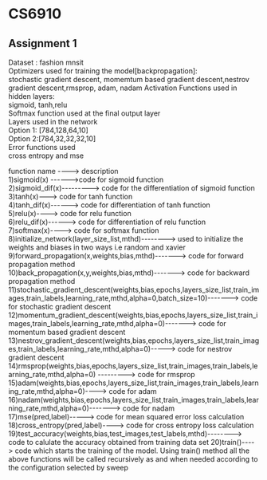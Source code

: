 # CS6910

## Assignment 1
Dataset : fashion mnsit  
Optimizers used for training the model[backpropagation]:     
    stochastic gradient descent, momemtum based gradient descent,nestrov gradient descent,rmsprop, adam, nadam
Activation Functions used in hidden layers:    
    sigmoid, tanh,relu  
 Softmax function used at the final output layer  
 Layers used in the network   
    Option 1: [784,128,64,10]  
    Option 2:[784,32,32,32,10]  
 Error functions used  
    cross entropy and mse  
      
    
 function name ----> description  
      1)sigmoid(x) ------>code for sigmoid function    
      2)sigmoid_dif(x)---------> code for the differentiation of sigmoid function    
      3)tanh(x)---> code for tanh function  
      4)tanh_dif(x)------> code for differentiation of tanh function  
      5)relu(x)----> code for relu function    
      6)relu_dif(x)------> code for differentiation of relu function    
      7)softmax(x)----> code  for softmax function    
      8)initialize_network(layer_size_list,mthd)--------> used to initialize the weights and biases in two ways i.e random and xavier    
      9)forward_propagation(x,weights,bias,mthd)-------> code for forward propagation method    
      10)back_propagation(x,y,weights,bias,mthd)-------> code for backward propagation method    
      11)stochastic_gradient_descent(weights,bias,epochs,layers_size_list,train_images,train_labels,learning_rate,mthd,alpha=0,batch_size=10)-------> code for stochastic    gradient   descent    
      12)momentum_gradient_descent(weights,bias,epochs,layers_size_list,train_images,train_labels,learning_rate,mthd,alpha=0)-------> code for momentum based gradient descent    
      13)nestrov_gradient_descent(weights,bias,epochs,layers_size_list,train_images,train_labels,learning_rate,mthd,alpha=0)-----> code for nestrov gradient descent    
      14)rmsprop(weights,bias,epochs,layers_size_list,train_images,train_labels,learning_rate,mthd,alpha=0) ---------> code for rmsprop    
      15)adam(weights,bias,epochs,layers_size_list,train_images,train_labels,learning_rate,mthd,alpha=0)----> code for adam    
      16)nadam(weights,bias,epochs,layers_size_list,train_images,train_labels,learning_rate,mthd,alpha=0)-------> code for nadam    
      17)mse(pred,label)-----> code for mean squared error loss calculation
      18)cross_entropy(pred,label)----> code for cross entropy loss calculation
      19)test_accuracy(weights,bias,test_images,test_labels,mthd)--------> code to calulate the accuracy obtained from training data set
      20)train()----> code which starts the training of the model. Using train() method all the above functions will be called recursively as and when needed according to the 
                      configuration selected by sweep
             
 

   

